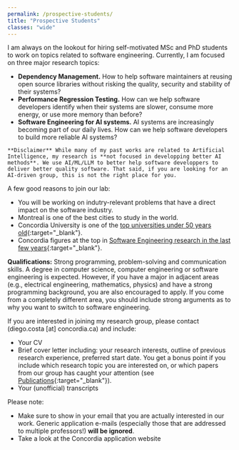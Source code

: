 ```yaml
---
permalink: /prospective-students/
title: "Prospective Students"
classes: "wide"
---
```


I am always on the lookout for hiring self-motivated MSc and PhD students to work on topics related to software engineering. Currently, I am focused on three major research topics:
- **Dependency Management.** How to help software maintainers at reusing open source libraries without risking the quality, security and stability of their systems?  
- **Performance Regression Testing.** How can we help software developers identify when their systems are slower, consume more energy, or use more memory than before?
- **Software Engineering for AI systems.** AI systems are increasingly becoming part of our daily lives. How can we help software developers to build more reliable AI systems?

```
**Disclaimer** While many of my past works are related to Artificial Intelligence, my research is **not focused in developping better AI methods**. We use AI/ML/LLM to better help software developpers to deliver better quality software. That said, if you are looking for an AI-driven group, this is not the right place for you.
```

A few good reasons to join our lab:
- You will be working on indutry-relevant problems that have a direct impact on the software industry.
- Montreal is one of the best cities to study in the world.
- Concordia University is one of the [top universities under 50 years old](https://www.concordia.ca/news/stories/2022/02/25/concordia-remains-tops-under-50-in-canada.html?c=/news/archive){:target="_blank"}.
- Concordia figures at the top in [Software Engineering research in the last few years](https://csrankings.org/#/index?soft&ca){:target="_blank"}.

**Qualifications:** Strong programming, problem-solving and communication skills. A degree in computer science, computer engineering or software engineering is expected. However, if you have a major in adjacent areas (e.g., electrical engineering, mathematics, physics) and have a strong programming background, you are also encouraged to apply. If you come from a completely different area, you should include strong arguments as to why you want to switch to software engineering.

If you are interested in joining my research group, please contact (diego.costa [at] concordia.ca) and include:
- Your CV
- Brief cover letter including: your research interests, outline of previous research experience, preferred start date. You get a bonus point if you include which research topic you are interested on, or which papers from our group has caught your attention (see [Publications](./publications.md){:target="_blank"}).
- Your (unofficial) transcripts


Please note:
- Make sure to show in your email that you are actually interested in our work. Generic application e-mails (especially those that are addressed to multiple professors!) **will be ignored**.
- Take a look at the Concordia application website 


